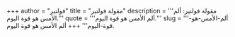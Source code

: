 +++
author = "فولتير"
title = "مقولة فولتير"
description = '''مقولة فولتير: ألم الأمس هو قوة اليوم.'''
quote = '''ألم الأمس هو قوة اليوم.'''
slug = '''ألم-الأمس-هو-قوة-اليوم'''
+++
ألم الأمس هو قوة اليوم.
